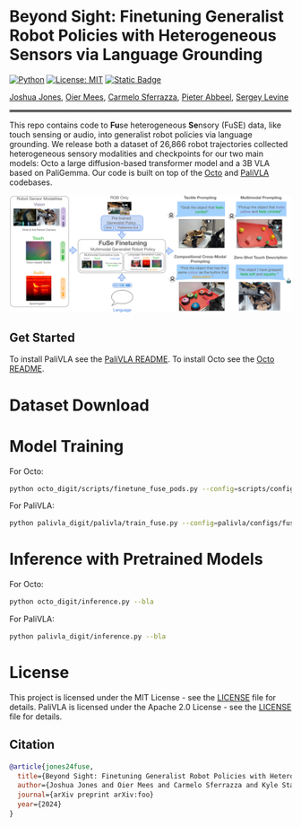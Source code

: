 # Beyond Sight: Finetuning Generalist Robot Policies with Heterogeneous Sensors via Language Grounding
<!--[![arXiv](https://img.shields.io/badge/arXiv-2408.11812-df2a2a.svg)](https://arxiv.org/pdf/2408.11812)
[![HF Models](https://img.shields.io/badge/%F0%9F%A4%97-Models-yellow)](https://huggingface.co/rail-berkeley/crossformer) -->
[![Python](https://img.shields.io/badge/python-3.10-blue)](https://www.python.org)
[![License: MIT](https://img.shields.io/badge/License-MIT-yellow.svg)](https://opensource.org/licenses/MIT)
[![Static Badge](https://img.shields.io/badge/Project-Page-a)](https://fuse-model.github.io/)

[Joshua Jones](https://www.linkedin.com/in/joshua-w-jones/), [Oier Mees](https://www.oiermees.com/), [Carmelo Sferrazza](https://sferrazza.cc/), [Pieter Abbeel](https://people.eecs.berkeley.edu/~pabbeel/), [Sergey Levine](https://people.eecs.berkeley.edu/~svlevine/)
<hr style="border: 2px solid gray;"></hr>

This repo contains code to **Fu**se heterogeneous **Se**nsory (FuSE) data, like touch sensing or audio, into generalist robot policies via language grounding. We release both a dataset of 26,866 robot trajectories collected heterogeneous sensory modalities and checkpoints for our two main models: Octo a large diffusion-based transformer model and a 3B VLA based on PaliGemma.
Our code is built on top of the [Octo](https://github.com/octo-models/octo) and [PaliVLA](https://github.com/kylestach/bigvision-palivla) codebases.

![FuSE model](media/teaser.jpg)

## Get Started
To install PaliVLA see the [PaliVLA README](palivla_digit/README.md). To install Octo see the [Octo README](octo_digit/README.md).

# Dataset Download

# Model Training
For Octo:
```bash
python octo_digit/scripts/finetune_fuse_pods.py --config=scripts/configs/final_fuse_model.py
```
For PaliVLA:
```bash
python palivla_digit/palivla/train_fuse.py --config=palivla/configs/fuse_config.py
```

# Inference with Pretrained Models
For Octo:
```bash
python octo_digit/inference.py --bla
```
For PaliVLA:
```bash
python palivla_digit/inference.py --bla
```

# License
This project is licensed under the MIT License - see the [LICENSE](LICENSE) file for details. PaliVLA is licensed under the Apache 2.0 License - see the [LICENSE](palivla_digit/LICENSE) file for details. 


## Citation

```bibtex
@article{jones24fuse,
  title={Beyond Sight: Finetuning Generalist Robot Policies with Heterogeneous Sensors via Language Grounding},
  author={Joshua Jones and Oier Mees and Carmelo Sferrazza and Kyle Stachowicz and Pieter Abbeel and Sergey Levine},
  journal={arXiv preprint arXiv:foo}
  year={2024}
}
```